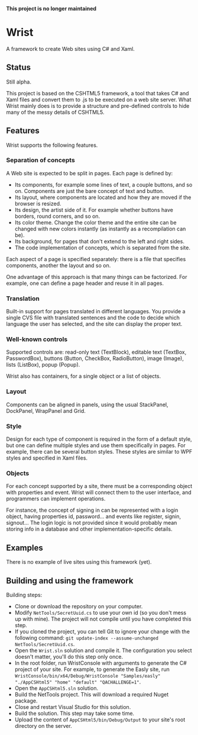 **This project is no longer maintained**

# Wrist
A framework to create Web sites using C# and Xaml.

## Status

Still alpha.

This project is based on the CSHTML5 framework, a tool that takes C# and Xaml files and convert them to .js to be executed on a web site server. What Wrist mainly does is to provide a structure and pre-defined controls to hide many of the messy details of CSHTML5.

## Features

Wrist supports the following features.

### Separation of concepts

A Web site is expected to be split in pages. Each page is defined by:
- Its components, for example some lines of text, a couple buttons, and so on. Components are just the bare concept of text and button.
- Its layout, where components are located and how they are moved if the browser is resized.
- Its design, the artist side of it. For example whether buttons have borders, round corners, and so on.
- Its color theme. Change the color theme and the entire site can be changed with new colors instantly (as instantly as a recompilation can be).
- Its background, for pages that don't extend to the left and right sides.
- The code implementation of concepts, which is separated from the site.

Each aspect of a page is specified separately: there is a file that specifies components, another the layout and so on.

One advantage of this approach is that many things can be factorized. For example, one can define a page header and reuse it in all pages.

### Translation

Built-in support for pages translated in different languages. You provide a single CVS file with translated sentences and the code to decide which language the user has selected, and the site can display the proper text.

### Well-known controls

Supported controls are: read-only text (TextBlock), editable text (TextBox, PasswordBox), buttons (Button, CheckBox, RadioButton), image (Image), lists (ListBox), popup (Popup).

Wrist also has containers, for a single object or a list of objects.

### Layout

Components can be aligned in panels, using the usual StackPanel, DockPanel, WrapPanel and Grid.

### Style

Design for each type of component is required in the form of a default style, but one can define multiple styles and use them specifically in pages. For example, there can be several button styles. These styles are similar to WPF styles and specified in Xaml files.

### Objects

For each concept supported by a site, there must be a corresponding object with properties and event. Wrist will connect them to the user interface, and programmers can implement operations.

For instance, the concept of signing in can be represented with a login object, having properties id, password... and events like register, signin, signout... The login logic is not provided since it would probably mean storing info in a database and other implementation-specific details.

## Examples

There is no example of live sites using this framework (yet).
 
## Building and using the framework

Building steps:

+ Clone or download the repository on your computer.
+ Modify `NetTools/SecretUuid.cs` to use your own id (so you don't mess up with mine). The project will not compile until you have completed this step.
+ If you cloned the project, you can tell Git to ignore your change with the following command: `git update-index --assume-unchanged NetTools/SecretUuid.cs`.
+ Open the `Wrist.sln` solution and compile it. The configuration you select doesn't matter, you'll do this step only once.
+ In the root folder, run WristConsole with arguments to generate the C# project of your site. For example, to generate the Easly site, run `WristConsole/bin/x64/Debug/WristConsole "Samples/easly" "./AppCSHtml5" "home" "default" "QACHALLENGE=1"`.
+ Open the `AppCSHtml5.sln` solution.
+ Build the NetTools project. This will download a required Nuget package.
+ Close and restart Visual Studio for this solution.
+ Build the solution. This step may take some time.
+ Upload the content of `AppCSHtml5/bin/Debug/Output` to your site's root directory on the server.
